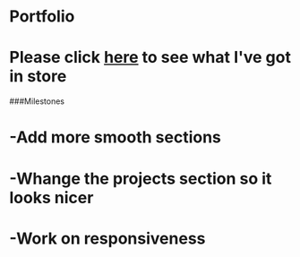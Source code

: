 # Portfolio

# Please click [here](https://axelnijsten.github.io/Portfolio/) to see what I've got in store 

###Milestones

# -Add more smooth sections
# -Whange the projects section so it looks nicer
# -Work on responsiveness
